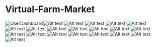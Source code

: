 # Virtual-Farm-Market

![UserDashboard](./screenShorts/UserDashboard.png)![Alt text](StripePaymentGateway.png) ![Alt text](LoginPage.png) ![Alt text](EmailConfirmationMail.png) ![Alt text](EmailConfirmation.png) ![Alt text](AdminCMS.png) ![Alt text](AdminFAQsUpdate.png) ![Alt text](AdminFAQs.png) ![Alt text](AdminCategories.png) ![Alt text](FarmerSideOrder-UpdateStatus.png) ![Alt text](FarmerAddProduct.png) ![Alt text](UserSettings.png) ![Alt text](UserNotifications.png) ![Alt text](UserOrderList.png) ![Alt text](OrderSuccessful.png) ![Alt text](UserProccedToCheckout.png) ![Alt text](UserAddAddressForm.png) ![Alt text](AddPaymentCard.png) ![Alt text](UserCartList.png) ![Alt text](UserSelectedProduct.png) ![Alt text](AdminUserList.png)
